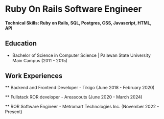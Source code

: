 # Ruby On Rails Software Engineer

#### Technical Skills: Ruby on Rails, SQL, Postgres, CSS, Javascript, HTML, API

## Education
- Bachelor of Science in Computer Science | Palawan State University Main Campus (2011 - 2015)

## Work Experiences
** Backend and Frontend Developer - Tikigo (June 2018 - February 2020)

** Fullstack ROR developer - Areascouts (June 2020 - March 2024)

** ROR Software Engineer - Metromart Technologies Inc. (November 2022 - Present)




